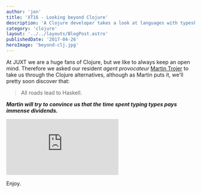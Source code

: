 ```yaml
---
author: 'jon'
title: 'XT16 - Looking beyond Clojure'
description: 'A Clojure developer takes a look at languages with typesk'
category: 'clojure'
layout: '../../layouts/BlogPost.astro'
publishedDate: '2017-04-26'
heroImage: 'beyond-clj.jpg'
---
```


At JUXT we are a huge fans of Clojure, but we like to always keep an
open mind. Therefore we asked our resident _agent provocateur_ [Martin
Trojer](https://martintrojer.github.io/) to take us through the Clojure
alternatives, although as Martin puts it, we'll pretty soon discover
that:

> All roads lead to Haskell.

***Martin will try to convince us that the *time spent typing types* pays immense dividends.***

<iframe class="aspect-video w-full" src="https://www.youtube.com/embed/TrqGpEz1g5s" title="XT16 - Martin Trojer - Looking Beyond Clojure" frameborder="0" allow="accelerometer; autoplay; clipboard-write; encrypted-media; gyroscope; picture-in-picture" allowfullscreen></iframe>

Enjoy.
